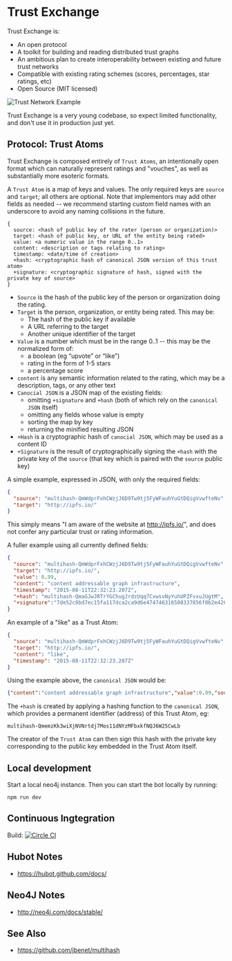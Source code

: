 # Trust Exchange

Trust Exchange is:
  - An open protocol
  - A toolkit for building and reading distributed trust graphs
  - An ambitious plan to create interoperability between existing and future trust networks
  - Compatible with existing rating schemes (scores, percentages, star ratings, etc)
  - Open Source (MIT licensed)

  ![Trust Network Example](https://cdn.rawgit.com/citizencode/trust-exchange/fee63549abcaa480ee18da207ebab7c45321de84/doc/images/network.png)

Trust Exchange is a very young codebase, so expect limited functionality, and don't use it in production just yet.

## Protocol: Trust Atoms

Trust Exchange is composed entirely of `Trust Atoms`, an intentionally open format which can naturally represent ratings and "vouches", as well as substantially more esoteric formats.

A `Trust Atom` is a map of keys and values.  The only required keys are `source` and `target`; all others are optional.  Note that implementors may add other fields as needed -- we recommend starting custom field names with an underscore to avoid any naming collisions in the future.

```
{
  source: <hash of public key of the rater (person or organization)>
  target: <hash of public key, or URL of the entity being rated>
  value: <a numeric value in the range 0..1>
  content: <description or tags relating to rating>
  timestamp: <date/time of creation>
  +hash: <cryptographic hash of canonical JSON version of this trust atom>
  +signature: <cryptographic signature of hash, signed with the private key of source>
}
```

- `Source` is the hash of the public key of the person or organization doing the rating.
- `Target` is the person, organization, or entity being rated.  This may be:
  - The hash of the public key if available
  - A URL referring to the target
  - Another unique identifier of the target
- `Value` is a number which must be in the range 0..1 -- this may be the normalized form of:
    - a boolean (eg “upvote” or “like”)
    - rating in the form of 1-5 stars
    - a percentage score
- `content` is any semantic information related to the rating, which may be a description, tags, or any other text
- `Canocial JSON` is a JSON map of the existing fields:
  - omitting `+signature` and `+hash` (both of which rely on the `canonical JSON` itself)
  - omitting any fields whose value is empty
  - sorting the map by key
  - returning the minified resulting JSON
- `+Hash` is a cryptographic hash of `canocial JSON`, which may be used as a content ID
- `+Signature` is the result of cryptographically signing the `+hash` with the private key of the `source` (that key which is paired with the `source` public key)

A simple example, expressed in JSON, with only the required fields:

```json
{
  "source": "multihash-QmWdprFxhCWzjJ6D9Tw9tj5FyWFauhYuGtDQigVvwfteNv",
  "target": "http://ipfs.io/"
}
```

This simply means "I am aware of the website at http://ipfs.io/", and does not confer any particular trust or rating information.

A fuller example using all currently defined fields:

```json
{
  "source": "multihash-QmWdprFxhCWzjJ6D9Tw9tj5FyWFauhYuGtDQigVvwfteNv",
  "target": "http://ipfs.io/",
  "value": 0.99,
  "content": "content addressable graph infrastructure",
  "timestamp": "2015-08-11T22:32:23.207Z",
  "+hash": "multihash-QmaGJwJRTrYGChugJrdzUqq7CxwsvNyYuhUPZFvxuJUgtM",
  "+signature":"7de52c8bd7ec15fa117dca2ca9d6e474746316508337856f0b2e42617670a113845c0f98c34b833869ae47757659fb7051cf13c38c3cd3cba40cb89735c6a48c"
}
```

An example of a "like" as a Trust Atom:

```json
{
  "source": "multihash-QmWdprFxhCWzjJ6D9Tw9tj5FyWFauhYuGtDQigVvwfteNv",
  "target": "http://ipfs.io/",
  "content": "like",
  "timestamp": "2015-08-11T22:32:23.207Z"
}
```

Using the example above, the `canonical JSON` would be:

```json
{"content":"content addressable graph infrastructure","value":0.99,"source":"multihash-QmWdprFxhCWzjJ6D9Tw9tj5FyWFauhYuGtDQigVvwfteNv","target":"http://ipfs.io/"}
```

The `+hash` is created by applying a hashing function to the `canonical JSON`, which provides a permanent identifier (address) of this Trust Atom, eg:

```
multihash-QmemzKk3wiXjNVNrtdj7Mos11dNYzMFbxkfNQJ6W25CwLb
```

The creator of the `Trust Atom` can then sign this hash with the private key corresponding to the public key embedded in the Trust Atom itself.

## Local development

Start a local neo4j instance.  Then you can start the bot locally by running:

    npm run dev

## Continuous Ingtegration

Build: [![Circle CI](https://circleci.com/gh/citizencode/trust-exchange/tree/master.svg?style=svg)](https://circleci.com/gh/citizencode/trust-exchange/tree/master)

## Hubot Notes

- https://hubot.github.com/docs/

## Neo4J Notes

- http://neo4j.com/docs/stable/

## See Also

- https://github.com/jbenet/multihash
